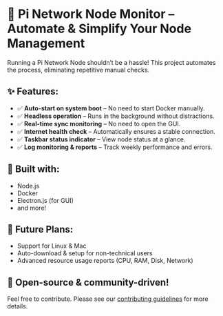 # 🚀 Pi Network Node Monitor – Automate & Simplify Your Node Management

Running a Pi Network Node shouldn’t be a hassle! This project automates the process, eliminating repetitive manual checks.

## ✨ Features:
- ✅ **Auto-start on system boot** – No need to start Docker manually.
- ✅ **Headless operation** – Runs in the background without distractions.
- ✅ **Real-time sync monitoring** – No need to open the GUI.
- ✅ **Internet health check** – Automatically ensures a stable connection.
- ✅ **Taskbar status indicator** – View node status at a glance.
- ✅ **Log monitoring & reports** – Track weekly performance and errors.

## 🔧 Built with:
- Node.js
- Docker
- Electron.js (for GUI)
- and more!

## 📌 Future Plans:
- Support for Linux & Mac
- Auto-download & setup for non-technical users
- Advanced resource usage reports (CPU, RAM, Disk, Network)

## 📖 Open-source & community-driven!
Feel free to contribute. Please see our [contributing guidelines](contributing.md) for more details.
